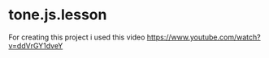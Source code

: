 # tone.js.lesson
For creating this project i used this video https://www.youtube.com/watch?v=ddVrGY1dveY
